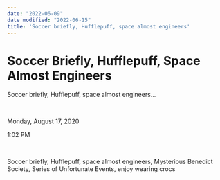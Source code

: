 ```yaml
---
date: "2022-06-09"
date modified: "2022-06-15"
title: 'Soccer briefly, Hufflepuff, space almost engineers'
---
```


# Soccer Briefly, Hufflepuff, Space Almost Engineers
Soccer briefly, Hufflepuff, space almost engineers…

 

Monday, August 17, 2020

1:02 PM

 

Soccer briefly, Hufflepuff, space almost engineers, Mysterious Benedict Society, Series of Unfortunate Events, enjoy wearing crocs
